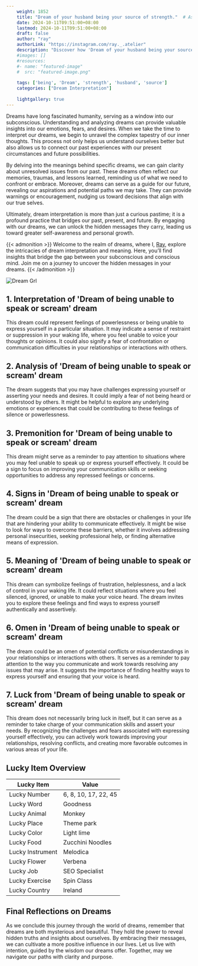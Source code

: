 ```yaml
---
    weight: 1852
    title: "Dream of your husband being your source of strength."  # Assuming 'title' column exists
    date: 2024-10-11T09:51:00+08:00
    lastmod: 2024-10-11T09:51:00+08:00
    draft: false
    author: "ray"
    authorLink: "https://instagram.com/ray._.atelier"
    description: "Discover how 'Dream of your husband being your source of strength.' can interpret your future and uncover its significant meanings in your life."
    #images: []
    #resources:
    #- name: "featured-image"
    #  src: "featured-image.png"
    
    tags: ['being', 'Dream', 'strength', 'husband', 'source']
    categories: ["Dream Interpretation"]
    
    lightgallery: true
---
```

    
Dreams have long fascinated humanity, serving as a window into our subconscious. Understanding and analyzing dreams can provide valuable insights into our emotions, fears, and desires. When we take the time to interpret our dreams, we begin to unravel the complex tapestry of our inner thoughts. This process not only helps us understand ourselves better but also allows us to connect our past experiences with our present circumstances and future possibilities.

By delving into the meanings behind specific dreams, we can gain clarity about unresolved issues from our past. These dreams often reflect our memories, traumas, and lessons learned, reminding us of what we need to confront or embrace. Moreover, dreams can serve as a guide for our future, revealing our aspirations and potential paths we may take. They can provide warnings or encouragement, nudging us toward decisions that align with our true selves.

Ultimately, dream interpretation is more than just a curious pastime; it is a profound practice that bridges our past, present, and future. By engaging with our dreams, we can unlock the hidden messages they carry, leading us toward greater self-awareness and personal growth.

{{< admonition >}}
Welcome to the realm of dreams, where I, [Ray](https://instagram.com/ray._.atelier), explore the intricacies of dream interpretation and meaning. Here, you’ll find insights that bridge the gap between your subconscious and conscious mind. Join me on a journey to uncover the hidden messages in your dreams.
{{< /admonition >}}

![Dream Grl](https://cdn.pixabay.com/photo/2017/11/02/03/35/gothic-2910057_1280.jpg "Dream Grl")

## 1. Interpretation of 'Dream of being unable to speak or scream' dream
 This dream could represent feelings of powerlessness or being unable to express yourself in a particular situation. It may indicate a sense of restraint or suppression in your waking life, where you feel unable to voice your thoughts or opinions. It could also signify a fear of confrontation or communication difficulties in your relationships or interactions with others.

## 2. Analysis of 'Dream of being unable to speak or scream' dream
 The dream suggests that you may have challenges expressing yourself or asserting your needs and desires. It could imply a fear of not being heard or understood by others. It might be helpful to explore any underlying emotions or experiences that could be contributing to these feelings of silence or powerlessness.

## 3. Premonition for 'Dream of being unable to speak or scream' dream
 This dream might serve as a reminder to pay attention to situations where you may feel unable to speak up or express yourself effectively. It could be a sign to focus on improving your communication skills or seeking opportunities to address any repressed feelings or concerns.

## 4. Signs in 'Dream of being unable to speak or scream' dream
 The dream could be a sign that there are obstacles or challenges in your life that are hindering your ability to communicate effectively. It might be wise to look for ways to overcome these barriers, whether it involves addressing personal insecurities, seeking professional help, or finding alternative means of expression.

## 5. Meaning of 'Dream of being unable to speak or scream' dream
 This dream can symbolize feelings of frustration, helplessness, and a lack of control in your waking life. It could reflect situations where you feel silenced, ignored, or unable to make your voice heard. The dream invites you to explore these feelings and find ways to express yourself authentically and assertively.

## 6. Omen in 'Dream of being unable to speak or scream' dream
 The dream could be an omen of potential conflicts or misunderstandings in your relationships or interactions with others. It serves as a reminder to pay attention to the way you communicate and work towards resolving any issues that may arise. It suggests the importance of finding healthy ways to express yourself and ensuring that your voice is heard.

## 7. Luck from 'Dream of being unable to speak or scream' dream
 This dream does not necessarily bring luck in itself, but it can serve as a reminder to take charge of your communication skills and assert your needs. By recognizing the challenges and fears associated with expressing yourself effectively, you can actively work towards improving your relationships, resolving conflicts, and creating more favorable outcomes in various areas of your life.

## Lucky Item Overview
| Lucky Item          | Value              |
|---------------|--------------------|
| Lucky Number        | 6, 8, 10, 17, 22, 45  |
| Lucky Word          | Goodness |
| Lucky Animal        | Monkey |
| Lucky Place         | Theme park     |
| Lucky Color         | Light lime     |
| Lucky Food          | Zucchini Noodles      |
| Lucky Instrument    | Melodica |
| Lucky Flower        | Verbena    |
| Lucky Job           | SEO Specialist       |
| Lucky Exercise      | Spin Class  |
| Lucky Country       | Ireland    |


##  Final Reflections on Dreams

As we conclude this journey through the world of dreams, remember that dreams are both mysterious and beautiful. They hold the power to reveal hidden truths and insights about ourselves. By embracing their messages, we can cultivate a more positive influence in our lives. Let us live with intention, guided by the wisdom our dreams offer. Together, may we navigate our paths with clarity and purpose.
